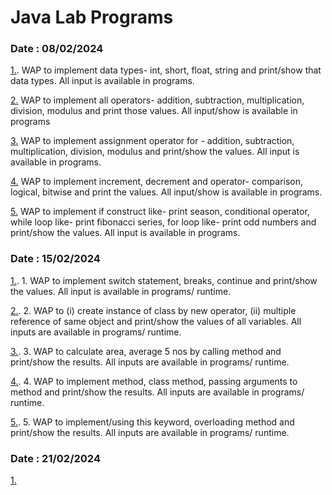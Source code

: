 # Java Lab Programs

### Date : 08/02/2024

[1.](DatatypeEx.java). WAP to implement data types- int, short, float, string and print/show that data types. All input is available in programs.

[2.](OperatorsDemo.java) WAP to implement all operators- addition, subtraction, multiplication, division, modulus and print those values. All input/show is available in programs

[3.](AssignmentoperatorDemo.java) WAP to implement assignment operator for - addition, subtraction, multiplication, division, modulus and print/show the values. All input is available in programs.

[4.](Operators.java) WAP to implement increment, decrement and operator- comparison, logical, bitwise and print the values. All input/show is available in programs.

[5.](ControlFlowDemo.java)  WAP to implement if construct like- print season, conditional operator, while loop like- print fibonacci series, for loop like- print odd numbers and print/show the values. All input is available in programs.



### Date : 15/02/2024 

[1.](switcheg.java). 1. WAP to implement switch statement, breaks, continue and print/show the values. All input is available in programs/ runtime.

[2.](Student.java). 2. WAP to (i) create instance of class by new operator, (ii) multiple reference of same object and print/show the values of all variables. All inputs are available in programs/ runtime.

[3.](Calculation,java). 3. WAP to calculate area, average 5 nos by calling method and print/show the results. All inputs are available in programs/ runtime.  

[4.](methodeg.java). 4. WAP to implement method, class method, passing arguments to method and print/show the results. All inputs are available in programs/ runtime. 

[5.](Book.java). 5. WAP to implement/using this keyword, overloading method and print/show the results. All inputs are available in programs/ runtime.


### Date : 21/02/2024

[1.](PrivateVariableExample.java)

